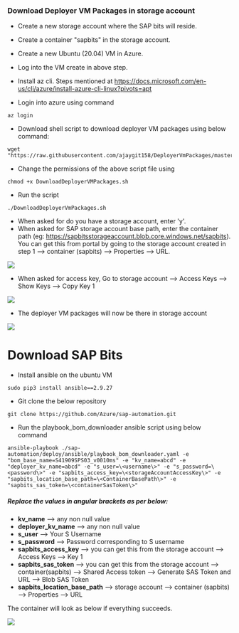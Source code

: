 ### Download Deployer VM Packages in storage account

- Create a new storage account where the SAP bits will reside.
- Create a container "sapbits" in the storage account.
- Create a new Ubuntu (20.04) VM in Azure.
- Log into the VM create in above step.
- Install az cli. Steps mentioned at
  https://docs.microsoft.com/en-us/cli/azure/install-azure-cli-linux?pivots=apt

- Login into azure using command
```
az login
```

- Download shell script to download deployer VM packages using below command:
```
wget "https://raw.githubusercontent.com/ajaygit158/DeployerVmPackages/master/DownloadDeployerVMPackages.sh"
```

- Change the permissions of the above script file using
```
chmod +x DownloadDeployerVMPackages.sh
```

- Run the script
```
./DownloadDeployerVmPackages.sh
```
- When asked for do you have a storage account, enter 'y'.
- When asked for SAP storage account base path, enter the container path (eg: https://sapbitsstorageaccount.blob.core.windows.net/sapbits). You can get this from portal by going to the storage account created in step 1 --> container (sapbits) --> Properties --> URL.

![](https://github.com/ajaygit158/DeployerVmPackages/raw/master/SapBitsContainerUrl.jpg)
- When asked for access key, Go to storage account --> Access Keys --> Show Keys --> Copy Key 1

![](https://github.com/ajaygit158/DeployerVmPackages/raw/master/StorageAccountAccessKey.jpg)

- The deployer VM packages will now be there in storage account

![](https://github.com/ajaygit158/DeployerVmPackages/raw/master/DeployerVmPackagesFolder.jpg)


# Download SAP Bits

- Install ansible on the ubuntu VM
```
sudo pip3 install ansible==2.9.27
```

- Git clone the below repository
```
git clone https://github.com/Azure/sap-automation.git
```

- Run the playbook_bom_downloader ansible script using below command
```
ansible-playbook ./sap-automation/deploy/ansible/playbook_bom_downloader.yaml -e "bom_base_name=S41909SPS03_v0010ms" -e "kv_name=abcd" -e "deployer_kv_name=abcd" -e "s_user=\<username\>" -e "s_password=\<password\>" -e "sapbits_access_key=\<storageAccountAccessKey\>" -e "sapbits_location_base_path=\<ContainerBasePath\>" -e "sapbits_sas_token=\<containerSasToken\>"
```

##### Replace the values in angular brackets as per below:
- **kv_name** --> any non null value
- **deployer_kv_name** --> any non null value
- **s_user** --> Your S Username
- **s_password** --> Password corresponding to S username
- **sapbits_access_key** --> you can get this from the storage account --> Access Keys –> Key 1
- **sapbits_sas_token** --> you can get this from the storage account --> container(sapbits) --> Shared Access token –> Generate SAS Token and URL --> Blob SAS Token
- **sapbits_location_base_path** --> storage account --> container (sapbits) --> Properties --> URL


The container will look as below if everything succeeds.

![](https://github.com/ajaygit158/DeployerVmPackages/raw/master/SapBitsContainerUrl.jpg)
